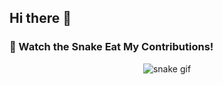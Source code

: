 
## Hi there 👋

### 🐍 Watch the Snake Eat My Contributions!

<p align="center">
  <img src="https://raw.githubusercontent.com/tejaschavan724/tejaschavan724/output/github-contribution-grid-snake.svg" alt="snake gif" />
</p>

<!--
**tejaschavan724/tejaschavan724** is a ✨ _special_ ✨ repository because its `README.md` (this file) appears on your GitHub profile.

Here are some ideas to get you started:

- 🔭 I’m currently working on ...
- 🌱 I’m currently learning ...
- 👯 I’m looking to collaborate on ...
- 🤔 I’m looking for help with ...
- 💬 Ask me about ...
- 📫 How to reach me: ...
- 😄 Pronouns: ...
- ⚡ Fun fact: ...
-->
